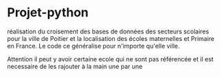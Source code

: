 # Projet-python

réalisation du croisement des bases de données des secteurs scolaires pour la ville de Poitier et la localisation des écoles maternelles et Primaire en France.
Le code ce généralise pour n'importe qu'elle ville.

Attention il peut y avoir certaine ecole qui ne sont pas référencée et il est necessaire de les rajouter à la main une par une
